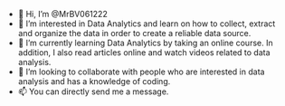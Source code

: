 - 👋 Hi, I’m @MrBV061222
- 👀 I’m interested in Data Analytics and learn on how to collect, extract and organize the data in order to create a reliable data source.
- 🌱 I’m currently learning Data Analytics by taking an online course. In addition, I also read articles online and watch videos related to data analysis.
- 💞️ I’m looking to collaborate with people who are interested in data analysis and has a knowledge of coding.
- 📫 You can directly send me a message.

<!---
MrBV061222/MrBV061222 is a ✨ special ✨ repository because its `README.md` (this file) appears on your GitHub profile.
You can click the Preview link to take a look at your changes.
--->
